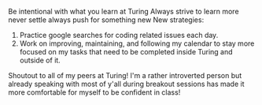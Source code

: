Be intentional with what you learn at Turing
Always strive to learn more
never settle always push for something new
New strategies:
  1. Practice google searches for coding related issues each day.
  2. Work on improving, maintaining, and following my calendar to stay more focused on my tasks that need to be completed inside Turing and outside of it.

Shoutout to all of my peers at Turing! I'm a rather introverted person but already speaking with most of y'all during breakout sessions has made it more comfortable for myself to be confident in class!
